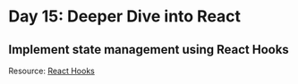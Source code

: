 # Day 15: Deeper Dive into React

## Implement state management using React Hooks

Resource: [React Hooks](https://reactjs.org/docs/hooks-intro.html)
